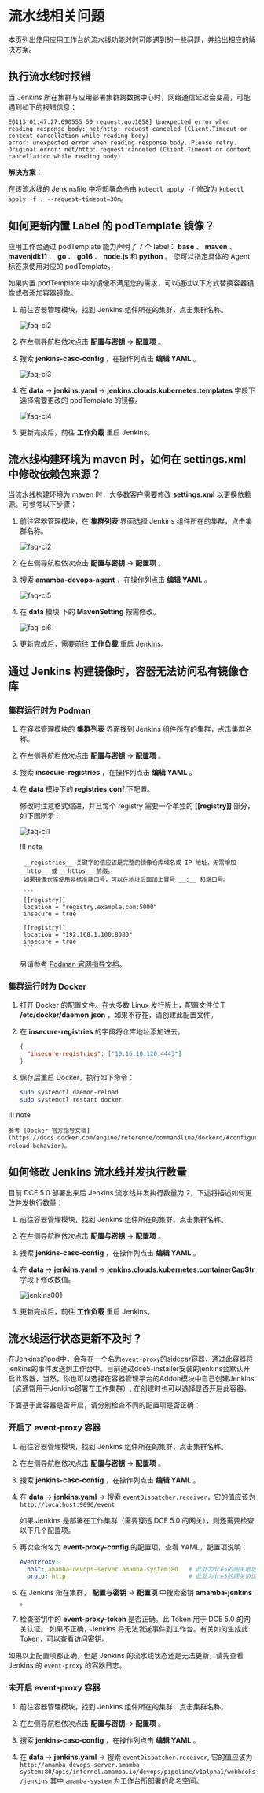 # 流水线相关问题

本页列出使用应用工作台的流水线功能时时可能遇到的一些问题，并给出相应的解决方案。

## 执行流水线时报错

当 Jenkins 所在集群与应用部署集群跨数据中心时，网络通信延迟会变高，可能遇到如下的报错信息：

```console
E0113 01:47:27.690555 50 request.go:1058] Unexpected error when reading response body: net/http: request canceled (Client.Timeout or context cancellation while reading body)
error: unexpected error when reading response body. Please retry. Original error: net/http: request canceled (Client.Timeout or context cancellation while reading body)
```

__解决方案__：

在该流水线的 Jenkinsfile 中将部署命令由 `kubectl apply -f` 修改为 `kubectl apply -f . --request-timeout=30m`。

## 如何更新内置 Label 的 podTemplate 镜像？

应用工作台通过 podTemplate 能力声明了 7 个 label： __base__ 、 __maven__ 、 __mavenjdk11__ 、 __go__ 、 __go16__ 、 __node.js__ 和 __python__ 。
您可以指定具体的 Agent 标签来使用对应的 podTemplate。

如果内置 podTemplate 中的镜像不满足您的需求，可以通过以下方式替换容器镜像或者添加容器镜像。

1. 前往容器管理模块，找到 Jenkins 组件所在的集群，点击集群名称。

    ![faq-ci2](https://docs.daocloud.io/daocloud-docs-images/docs/zh/docs/amamba/images/faq-ci2.png)

2. 在左侧导航栏依次点击 __配置与密钥__ -> __配置项__ 。

3. 搜索 __jenkins-casc-config__ ，在操作列点击 __编辑 YAML__ 。

    ![faq-ci3](https://docs.daocloud.io/daocloud-docs-images/docs/zh/docs/amamba/images/faq-ci3.png)

4. 在 __data__ -> __jenkins.yaml__ -> __jenkins.clouds.kubernetes.templates__ 字段下选择需要更改的 podTemplate 的镜像。

    ![faq-ci4](https://docs.daocloud.io/daocloud-docs-images/docs/zh/docs/amamba/images/faq-ci4.png)

5. 更新完成后，前往 __工作负载__ 重启 Jenkins。

## 流水线构建环境为 maven 时，如何在 settings.xml 中修改依赖包来源？

当流水线构建环境为 maven 时，大多数客户需要修改 __settings.xml__ 以更换依赖源。可参考以下步骤：

1. 前往容器管理模块，在 __集群列表__ 界面选择 Jenkins 组件所在的集群，点击集群名称。

    ![faq-ci2](https://docs.daocloud.io/daocloud-docs-images/docs/zh/docs/amamba/images/faq-ci2.png)

2. 在左侧导航栏依次点击 __配置与密钥__ -> __配置项__ 。

3. 搜索 __amamba-devops-agent__ ，在操作列点击 __编辑 YAML__ 。

    ![faq-ci5](https://docs.daocloud.io/daocloud-docs-images/docs/zh/docs/amamba/images/faq-ci5.png)

4. 在 __data__ 模块 下的 __MavenSetting__ 按需修改。

    ![faq-ci6](https://docs.daocloud.io/daocloud-docs-images/docs/zh/docs/amamba/images/faq-ci6.png)

5. 更新完成后，需要前往 __工作负载__ 重启 Jenkins。

## 通过 Jenkins 构建镜像时，容器无法访问私有镜像仓库

### 集群运行时为 Podman

1. 在容器管理模块的 __集群列表__ 界面找到 Jenkins 组件所在的集群，点击集群名称。

2. 在左侧导航栏依次点击 __配置与密钥__ -> __配置项__ 。

3. 搜索 __insecure-registries__ ，在操作列点击 __编辑 YAML__ 。

4. 在 __data__ 模块下的 __registries.conf__ 下配置。

    修改时注意格式缩进，并且每个 registry 需要一个单独的 __[[registry]]__ 部分，如下图所示：

    ![faq-ci1](https://docs.daocloud.io/daocloud-docs-images/docs/zh/docs/amamba/images/faq-ci1.png)

    !!! note

        __registries__ 关键字的值应该是完整的镜像仓库域名或 IP 地址，无需增加 __http__ 或 __https__ 前缀。
        如果镜像仓库使用非标准端口号，可以在地址后面加上冒号 __:__ 和端口号。

        ```
        [[registry]]
        location = "registry.example.com:5000"
        insecure = true

        [[registry]]
        location = "192.168.1.100:8080"
        insecure = true
        ```

    另请参考 [Podman 官网指导文档](https://podman-desktop.io/docs/containers/registries/insecure-registry)。

### 集群运行时为 Docker

1. 打开 Docker 的配置文件。在大多数 Linux 发行版上，配置文件位于 __/etc/docker/daemon.json__ ，如果不存在，请创建此配置文件。

2. 在 __insecure-registries__ 的字段将仓库地址添加进去。

    ```json
    {
      "insecure-registries": ["10.16.10.120:4443"]
    }
    ```

3. 保存后重启 Docker，执行如下命令：

    ```bash
    sudo systemctl daemon-reload
    sudo systemctl restart docker
    ```

!!! note

    参考 [Docker 官方指导文档](https://docs.docker.com/engine/reference/commandline/dockerd/#configuration-reload-behavior)。

## 如何修改 Jenkins 流水线并发执行数量

目前 DCE 5.0 部署出来后 Jenkins 流水线并发执行数量为 2，下述将描述如何更改并发执行数量：

1. 前往容器管理模块，找到 Jenkins 组件所在的集群，点击集群名称。

2. 在左侧导航栏依次点击 __配置与密钥__ -> __配置项__ 。

3. 搜索 __jenkins-casc-config__ ，在操作列点击 __编辑 YAML__ 。

4. 在 __data__ -> __jenkins.yaml__ -> __jenkins.clouds.kubernetes.containerCapStr__ 字段下修改数值。

    ![jenkins001](https://docs.daocloud.io/daocloud-docs-images/docs/zh/docs/amamba/images/jenkinsadd.png)

5. 更新完成后，前往 __工作负载__ 重启 Jenkins。

## 流水线运行状态更新不及时？

在Jenkins的pod中，会存在一个名为`event-proxy`的sidecar容器，通过此容器将jenkins的事件发送到工作台中。目前通过dce5-installer安装的jenkins会默认开启此容器，当然，你也可以选择在容器管理平台的Addon模块中自己创建Jenkins（这通常用于Jenkins部署在工作集群）, 在创建时也可以选择是否开启此容器。

下面基于此容器是否开启，请分别检查不同的配置项是否正确：

### 开启了 event-proxy 容器

1. 前往容器管理模块，找到 Jenkins 组件所在的集群，点击集群名称。

2. 在左侧导航栏依次点击 __配置与密钥__ -> __配置项__ 。

3. 搜索 __jenkins-casc-config__ ，在操作列点击 __编辑 YAML__ 。

4. 在 __data__ -> __jenkins.yaml__ -> 搜索 `eventDispatcher.receiver`，它的值应该为 `http://localhost:9090/event` 

    如果 Jenkins 是部署在工作集群（需要穿透 DCE 5.0 的网关），则还需要检查以下几个配置项。

5. 再次查询名为 __event-proxy-config__ 的配置项，查看 YAML，配置项说明：

    ```yaml
    eventProxy:
      host: amamba-devops-server.amamba-system:80   # 此处为dce5的网关地址，如果为dce5-installer安装的jenkins，此处不需要修改
      proto: http                                   # 此处为dce5的网关协议（http或者https）
    ```

6. 在 Jenkins 所在集群， __配置与密钥__ -> __配置项__ 中搜索密钥 __amamba-jenkins__ 。

7. 检查密钥中的 __event-proxy-token__ 是否正确。此 Token 用于 DCE 5.0 的网关认证。
   如果不正确，Jenkins 将无法发送事件到工作台。有关如何生成此 Token，可以查看[访问密钥](../../ghippo/user-guide/personal-center/accesstoken.md)。

如果以上配置项都正确，但是 Jenkins 的流水线状态还是无法更新，请先查看 Jenkins 的 `event-proxy` 的容器日志。

### 未开启 event-proxy 容器

1. 前往容器管理模块，找到 Jenkins 组件所在的集群，点击集群名称。

2. 在左侧导航栏依次点击 __配置与密钥__ -> __配置项__ 。

3. 搜索 __jenkins-casc-config__ ，在操作列点击 __编辑 YAML__ 。

4. 在 __data__ -> __jenkins.yaml__ -> 搜索 `eventDispatcher.receiver`, 它的值应该为 `http://amamba-devops-server.amamba-system:80/apis/internel.amamba.io/devops/pipeline/v1alpha1/webhooks/jenkins` 其中 `amamba-system` 为工作台所部署的命名空间。
